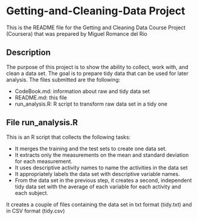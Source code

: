 # Getting-and-Cleaning-Data Project
This is the README file for the Getting and Cleaning Data Course Project (Coursera) that was prepared by Miguel Romance del Rio

## Description
The purpose of this project is to show the ability to collect, work with, and clean a data set. The goal is to prepare tidy data that can be used for later analysis. The files submitted are the following: 

* CodeBook.md: information about raw and tidy data set
* README.md: this file
* run_analysis.R: R script to transform raw data set in a tidy one

## File run_analysis.R

This is an R script that collects the following tasks:

* It merges the training and the test sets to create one data set.
* It extracts only the measurements on the mean and standard deviation for each measurement.
* It uses descriptive activity names to name the activities in the data set
* It appropriately labels the data set with descriptive variable names.
* From the data set in the previous step, it creates a second, independent tidy data set with the average of each variable for each activity and each subject.

It creates a couple of files containing the data set in txt format (tidy.txt) and in CSV format (tidy.csv)